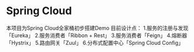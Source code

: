 # Spring Cloud
本项目为Spring Cloud全家桶初步搭建Demo
目前设计点：
1.服务的注册与发现「Eureka」
2.服务消费者「Ribbon + Rest」
3.服务消费者「Feign」
4.熔断器「Hystrix」
5.路由网关「Zuul」
6.分布式配置中心「Spring Cloud Config」
